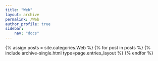 ```yaml
---
title: "Web"
layout: archive
permalink: /Web
author_profile: true
sidebar:
    nav: "docs"
---
```


{% assign posts = site.categories.Web %}
{% for post in posts %} {% include archive-single.html type=page.entries_layout %} {% endfor %}

